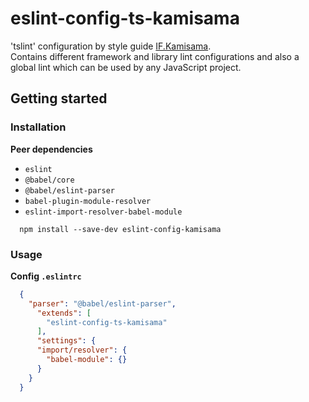 # eslint-config-ts-kamisama

'tslint' configuration by style guide [IF.Kamisama](https://github.com/furdzik/IF.Kamisama).  
Contains different framework and library lint configurations and also a global lint which can be used by any JavaScript project.

## Getting started

### Installation

**Peer dependencies**
- `eslint`
- `@babel/core`
- `@babel/eslint-parser`
- `babel-plugin-module-resolver`
- `eslint-import-resolver-babel-module`

```
  npm install --save-dev eslint-config-kamisama
```

### Usage

**Config `.eslintrc`**

```json
  {
    "parser": "@babel/eslint-parser",
      "extends": [
        "eslint-config-ts-kamisama"
      ],
      "settings": {
      "import/resolver": {
        "babel-module": {}
      }
    }
  }
```
